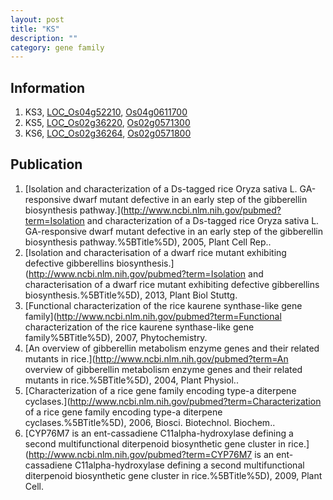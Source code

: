 ```yaml
---
layout: post
title: "KS"
description: ""
category: gene family
---
```


## Information
1. KS3, [LOC_Os04g52210](http://rice.plantbiology.msu.edu/cgi-bin/ORF_infopage.cgi?orf=LOC_Os04g52210), [Os04g0611700](http://rapdb.dna.affrc.go.jp/viewer/gbrowse_details/irgsp1?name=Os04g0611700)
2. KS5, [LOC_Os02g36220](http://rice.plantbiology.msu.edu/cgi-bin/ORF_infopage.cgi?orf=LOC_Os02g36220), [Os02g0571300](http://rapdb.dna.affrc.go.jp/viewer/gbrowse_details/irgsp1?name=Os02g0571300)
3. KS6, [LOC_Os02g36264](http://rice.plantbiology.msu.edu/cgi-bin/ORF_infopage.cgi?orf=LOC_Os02g36264), [Os02g0571800](http://rapdb.dna.affrc.go.jp/viewer/gbrowse_details/irgsp1?name=Os02g0571800)

## Publication
1. [Isolation and characterization of a Ds-tagged rice Oryza sativa L. GA-responsive dwarf mutant defective in an early step of the gibberellin biosynthesis pathway.](http://www.ncbi.nlm.nih.gov/pubmed?term=Isolation and characterization of a Ds-tagged rice Oryza sativa L. GA-responsive dwarf mutant defective in an early step of the gibberellin biosynthesis pathway.%5BTitle%5D), 2005, Plant Cell Rep..
2. [Isolation and characterisation of a dwarf rice mutant exhibiting defective gibberellins biosynthesis.](http://www.ncbi.nlm.nih.gov/pubmed?term=Isolation and characterisation of a dwarf rice mutant exhibiting defective gibberellins biosynthesis.%5BTitle%5D), 2013, Plant Biol Stuttg.
3. [Functional characterization of the rice kaurene synthase-like gene family](http://www.ncbi.nlm.nih.gov/pubmed?term=Functional characterization of the rice kaurene synthase-like gene family%5BTitle%5D), 2007, Phytochemistry.
4. [An overview of gibberellin metabolism enzyme genes and their related mutants in rice.](http://www.ncbi.nlm.nih.gov/pubmed?term=An overview of gibberellin metabolism enzyme genes and their related mutants in rice.%5BTitle%5D), 2004, Plant Physiol..
5. [Characterization of a rice gene family encoding type-a diterpene cyclases.](http://www.ncbi.nlm.nih.gov/pubmed?term=Characterization of a rice gene family encoding type-a diterpene cyclases.%5BTitle%5D), 2006, Biosci. Biotechnol. Biochem..
6. [CYP76M7 is an ent-cassadiene C11alpha-hydroxylase defining a second multifunctional diterpenoid biosynthetic gene cluster in rice.](http://www.ncbi.nlm.nih.gov/pubmed?term=CYP76M7 is an ent-cassadiene C11alpha-hydroxylase defining a second multifunctional diterpenoid biosynthetic gene cluster in rice.%5BTitle%5D), 2009, Plant Cell.


